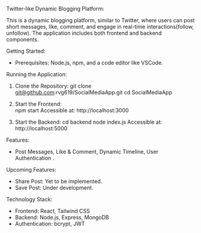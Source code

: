 
Twitter-like Dynamic Blogging Platform:

This is a dynamic blogging platform, similar to Twitter, where users can post short messages, like, comment, and engage in real-time interactions(follow, unfollow). The application includes both frontend and backend components.

Getting Started:
- Prerequisites: Node.js, npm, and a code editor like VSCode.

Running the Application:
1. Clone the Repository:
   git clone git@github.com:rvg619/SocialMediaApp.git
   cd SocialMediaApp

2. Start the Frontend:   
   npm start
   Accessible at: http://localhost:3000

3. Start the Backend:
   cd backend
   node index.js
   Accessible at: http://localhost:5000

Features:
- Post Messages, Like & Comment, Dynamic Timeline, User Authentication .

Upcoming Features:
- Share Post: Yet to be implemented.
- Save Post: Under development.

Technology Stack:
- Frontend: React, Tailwind CSS
- Backend: Node.js, Express, MongoDB
- Authentication: bcrypt, JWT


